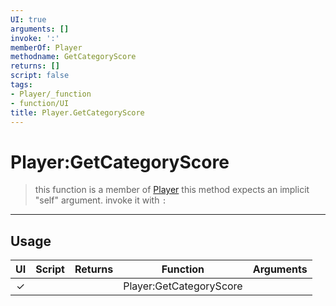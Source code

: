 ```yaml
---
UI: true
arguments: []
invoke: ':'
memberOf: Player
methodname: GetCategoryScore
returns: []
script: false
tags:
- Player/_function
- function/UI
title: Player.GetCategoryScore
---
```

# Player:GetCategoryScore
> this function is a member of [Player](civ-6/lua/Player.md)
> this method expects an implicit "self" argument. invoke it with `:`
-----
## Usage
|  UI | Script | Returns | Function | Arguments |
|:---:|:------:|-------:|:--------:|:---------|
|✓| ||Player:GetCategoryScore||
